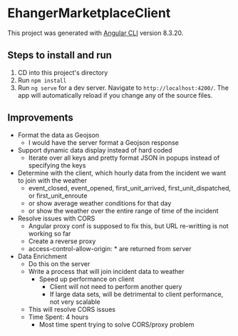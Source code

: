 # EhangerMarketplaceClient

This project was generated with [Angular CLI](https://github.com/angular/angular-cli) version 8.3.20.

## Steps to install and run

1. CD into this project's directory
2. Run `npm install`
3. Run `ng serve` for a dev server. Navigate to `http://localhost:4200/`. The app will automatically reload if you change any of the source files.

## Improvements

- Format the data as Geojson
  - I would have the server format a Geojson response
- Support dynamic data display instead of hard coded
  - Iterate over all keys and pretty format JSON in popups instead of specifying the keys
- Determine with the client, which hourly data from the incident we want to join with the weather
  - event_closed, event_opened, first_unit_arrived, first_unit_dispatched, or first_unit_enroute
  - or show average weather conditions for that day
  - or show the weather over the entire range of time of the incident
- Resolve issues with CORS
  - Angular proxy conf is supposed to fix this, but URL re-writting is not working so far
  - Create a reverse proxy
  - access-control-allow-origin: \* are returned from server
- Data Enrichment
  - Do this on the server
  - Write a process that will join incident data to weather
    - Speed up performance on client
      - Client will not need to perform another query
      - If large data sets, will be detrimental to client performance, not very scalable
  - This will resolve CORS issues
  - Time Spent: 4 hours
    - Most time spent trying to solve CORS/proxy problem
